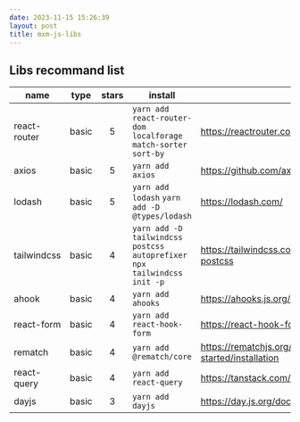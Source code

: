 ```yaml
---
date: 2023-11-15 15:26:39
layout: post
title: mxm-js-libs
---
```


## Libs recommand list

| name  | type | stars  | install | link   |
|-|-|:-:|-|-|
| react-router | basic | 5 |  `yarn add react-router-dom localforage match-sorter sort-by`  |https://reactrouter.com/en/main|
|axios | basic | 5 | `yarn add axios` | https://github.com/axios/axios
|lodash| basic | 5 | `yarn add lodash` `yarn add -D @types/lodash  ` | https://lodash.com/
|tailwindcss| basic | 4 | `yarn add -D tailwindcss postcss autoprefixer` `npx tailwindcss init -p` | https://tailwindcss.com/docs/installation/using-postcss
|ahook| basic| 4 | `yarn add ahooks` | https://ahooks.js.org/hooks/use-request/index
|react-form | basic | 4 | `yarn add react-hook-form` | https://react-hook-form.com/|
|rematch | basic | 4 | `yarn add @rematch/core` | https://rematchjs.org/docs/getting-started/installation
|react-query| basic| 4 |`yarn add react-query`|https://tanstack.com/query/v3/docs/react/installation|
|dayjs | basic | 3 | `yarn add dayjs ` | https://day.js.org/docs/en/installation/typescript|
